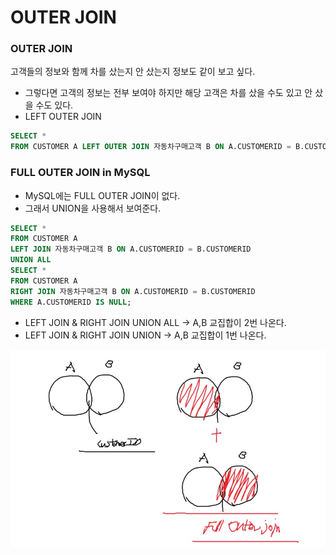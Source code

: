 # OUTER JOIN


###  OUTER JOIN 

고객들의 정보와 함께 차를 샀는지 안 샀는지 정보도 같이 보고 싶다. 
- 그렇다면 고객의 정보는 전부 보여야 하지만 해당 고객은 차를 샀을 수도 있고 안 샀을 수도 있다.
- LEFT OUTER JOIN
```sql
SELECT * 
FROM CUSTOMER A LEFT OUTER JOIN 자동차구매고객 B ON A.CUSTOMERID = B.CUSTOMERID;
```


### FULL OUTER JOIN in MySQL

- MySQL에는 FULL OUTER JOIN이 없다. 
- 그래서 UNION을 사용해서 보여준다.
```sql
SELECT *
FROM CUSTOMER A
LEFT JOIN 자동차구매고객 B ON A.CUSTOMERID = B.CUSTOMERID
UNION ALL
SELECT *
FROM CUSTOMER A
RIGHT JOIN 자동차구매고객 B ON A.CUSTOMERID = B.CUSTOMERID
WHERE A.CUSTOMERID IS NULL;
```
- LEFT JOIN & RIGHT JOIN UNION ALL -> A,B 교집합이 2번 나온다.
- LEFT JOIN & RIGHT JOIN UNION -> A,B 교집합이 1번 나온다.

![18.JPG](Image%2F18.JPG)